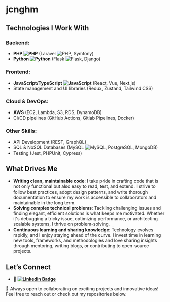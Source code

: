 # jcnghm

## Technologies I Work With

### Backend:
- **PHP ![PHP](https://img.shields.io/badge/-PHP-black?style=flat-square&logo=PHP)** (Laravel ![PHP](https://img.shields.io/badge/-laravel-black?style=flat-square&logo=laravel), Symfony)
- **Python ![Python](https://img.shields.io/badge/-Python-black?style=flat-square&logo=Python)** (Flask ![Flask](https://img.shields.io/badge/-Flask-black?style=flat-square&logo=flask), Django)

### Frontend:
- **JavaScript/TypeScript ![JavaScript](https://img.shields.io/badge/-JavaScript-black?style=flat-square&logo=javascript)** (React, Vue, Next.js)
- State management and UI libraries (Redux, Zustand, Tailwind CSS)

### Cloud & DevOps:
- **AWS** (EC2, Lambda, S3, RDS, DynamoDB)
- CI/CD pipelines (GitHub Actions, Gitlab Pipelines, Docker)

### Other Skills:
- API Development (REST, GraphQL)
- SQL & NoSQL Databases (MySQL ![MySQL](https://img.shields.io/badge/-MySQL-black?style=flat-square&logo=mysql), PostgreSQL, MongoDB)
- Testing (Jest, PHPUnit, Cypress)

## What Drives Me
- **Writing clean, maintainable code**: I take pride in crafting code that is not only functional but also easy to read, test, and extend. I strive to follow best practices, adopt design patterns, and write thorough documentation to ensure my work is accessible to collaborators and maintainable in the long term.
- **Solving complex technical problems**: Tackling challenging issues and finding elegant, efficient solutions is what keeps me motivated. Whether it's debugging a tricky issue, optimizing performance, or architecting scalable systems, I thrive on problem-solving.
- **Continuous learning and sharing knowledge**: Technology evolves rapidly, and I enjoy staying ahead of the curve. I invest time in learning new tools, frameworks, and methodologies and love sharing insights through mentoring, writing blogs, or contributing to open-source projects.

## Let’s Connect
- 💼 **[![Linkedin Badge](https://img.shields.io/badge/-JoshuaCunningham-blue?style=flat-square&logo=Linkedin&logoColor=white&link=https://www.linkedin.com/in/joshua-cunningham-wa//)](https://www.linkedin.com/in/joshua-cunningham-wa/)**

🚀 Always open to collaborating on exciting projects and innovative ideas! Feel free to reach out or check out my repositories below.
